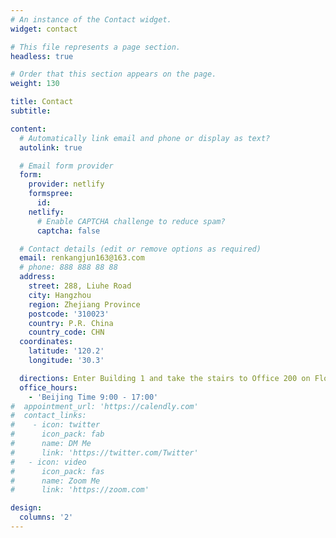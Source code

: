 ```yaml
---
# An instance of the Contact widget.
widget: contact

# This file represents a page section.
headless: true

# Order that this section appears on the page.
weight: 130

title: Contact
subtitle:

content:
  # Automatically link email and phone or display as text?
  autolink: true

  # Email form provider
  form:
    provider: netlify
    formspree:
      id:
    netlify:
      # Enable CAPTCHA challenge to reduce spam?
      captcha: false

  # Contact details (edit or remove options as required)
  email: renkangjun163@163.com
  # phone: 888 888 88 88
  address:
    street: 288, Liuhe Road
    city: Hangzhou
    region: Zhejiang Province
    postcode: '310023'
    country: P.R. China
    country_code: CHN
  coordinates:
    latitude: '120.2'
    longitude: '30.3'

  directions: Enter Building 1 and take the stairs to Office 200 on Floor 2
  office_hours:
    - 'Beijing Time 9:00 - 17:00'
#  appointment_url: 'https://calendly.com'
#  contact_links:
#    - icon: twitter
#      icon_pack: fab
#      name: DM Me
#      link: 'https://twitter.com/Twitter'
#   - icon: video
#      icon_pack: fas
#      name: Zoom Me
#      link: 'https://zoom.com'

design:
  columns: '2'
---
```

